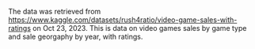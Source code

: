 The data was retrieved from https://www.kaggle.com/datasets/rush4ratio/video-game-sales-with-ratings on Oct 23, 2023. 
This is data on video games sales by game type and sale georgaphy by year, with ratings. 
